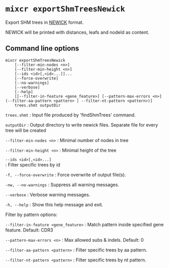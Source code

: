 # `mixcr exportShmTreesNewick`

Export SHM trees in [NEWICK](https://en.wikipedia.org/wiki/Newick_format) format.

NEWICK will be printed with distances, leafs and nodeId as content.

## Command line options

```
mixcr exportShmTreesNewick 
    [--filter-min-nodes <n>] 
    [--filter-min-height <n>] 
    [--ids <id>[,<id>...]]... 
    [--force-overwrite] 
    [--no-warnings] 
    [--verbose] 
    [--help] 
    [[--filter-in-feature <gene_feature>] [--pattern-max-errors <n>] (--filter-aa-pattern <pattern> | --filter-nt-pattern <pattern>)] 
    trees.shmt outputDir
```

`trees.shmt`
: Input file produced by 'findShmTrees' command.

`outputDir`
: Output directory to write newick files. Separate file for every tree will be created

`--filter-min-nodes <n>`
: Minimal number of nodes in tree

`--filter-min-height <n>`
: Minimal height of the tree

`--ids <id>[,<id>...]`   
: Filter specific trees by id

`-f, --force-overwrite`
: Force overwrite of output file(s).

`-nw, --no-warnings`
: Suppress all warning messages.

`--verbose`
: Verbose warning messages.

`-h, --help`
: Show this help message and exit.

Filter by pattern options:

`--filter-in-feature <gene_feature>`
: Match pattern inside specified gene feature. Default: CDR3

`--pattern-max-errors <n>`
: Max allowed subs & indels. Default: 0

`--filter-aa-pattern <pattern>`
: Filter specific trees by aa pattern.

`--filter-nt-pattern <pattern>`
: Filter specific trees by nt pattern.

